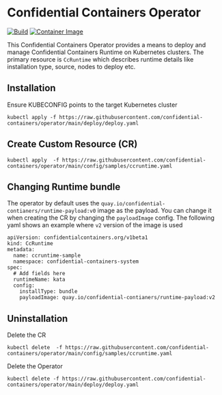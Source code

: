 # Confidential Containers Operator

[![Build](https://github.com/confidential-containers/operator/actions/workflows/makefile.yml/badge.svg)](https://github.com/confidential-containers/operator/actions/workflows/makefile.yml)
[![Container Image](https://github.com/confidential-containers/operator/actions/workflows/docker-publish.yml/badge.svg)](https://github.com/confidential-containers/operator/actions/workflows/docker-publish.yml)

This Confidential Containers Operator provides a means to deploy and manage Confidential Containers Runtime on Kubernetes clusters. 
The primary resource is `CcRuntime` which describes runtime details like installation type, source, nodes to deploy etc.

## Installation

Ensure KUBECONFIG points to the target Kubernetes cluster
```
kubectl apply -f https://raw.githubusercontent.com/confidential-containers/operator/main/deploy/deploy.yaml
```

## Create Custom Resource (CR)
```
kubectl apply  -f https://raw.githubusercontent.com/confidential-containers/operator/main/config/samples/ccruntime.yaml
```

## Changing Runtime bundle

The operator by default uses the `quay.io/confidential-contianers/runtime-payload:v0` image
as the payload.
You can change it when creating the CR by changing the `payloadImage` config.
The following yaml shows an example where `v2` version of the image is used
```
apiVersion: confidentialcontainers.org/v1beta1
kind: CcRuntime
metadata:
  name: ccruntime-sample
  namespace: confidential-containers-system
spec:
  # Add fields here
  runtimeName: kata
  config:
    installType: bundle
    payloadImage: quay.io/confidential-contianers/runtime-payload:v2
```

## Uninstallation

Delete the CR
```
kubectl delete  -f https://raw.githubusercontent.com/confidential-containers/operator/main/config/samples/ccruntime.yaml
```

Delete the Operator
```
kubectl delete -f https://raw.githubusercontent.com/confidential-containers/operator/main/deploy/deploy.yaml
```
